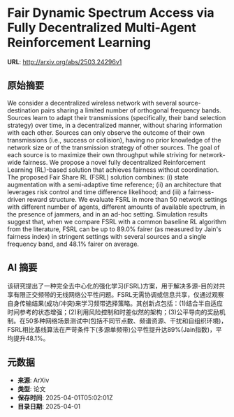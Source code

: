 # Fair Dynamic Spectrum Access via Fully Decentralized Multi-Agent Reinforcement Learning

**URL**: http://arxiv.org/abs/2503.24296v1

## 原始摘要

We consider a decentralized wireless network with several source-destination
pairs sharing a limited number of orthogonal frequency bands. Sources learn to
adapt their transmissions (specifically, their band selection strategy) over
time, in a decentralized manner, without sharing information with each other.
Sources can only observe the outcome of their own transmissions (i.e., success
or collision), having no prior knowledge of the network size or of the
transmission strategy of other sources. The goal of each source is to maximize
their own throughput while striving for network-wide fairness. We propose a
novel fully decentralized Reinforcement Learning (RL)-based solution that
achieves fairness without coordination. The proposed Fair Share RL (FSRL)
solution combines: (i) state augmentation with a semi-adaptive time reference;
(ii) an architecture that leverages risk control and time difference
likelihood; and (iii) a fairness-driven reward structure. We evaluate FSRL in
more than 50 network settings with different number of agents, different
amounts of available spectrum, in the presence of jammers, and in an ad-hoc
setting. Simulation results suggest that, when we compare FSRL with a common
baseline RL algorithm from the literature, FSRL can be up to 89.0% fairer (as
measured by Jain's fairness index) in stringent settings with several sources
and a single frequency band, and 48.1% fairer on average.


## AI 摘要

该研究提出了一种完全去中心化的强化学习(FSRL)方案，用于解决多源-目的对共享有限正交频带的无线网络公平性问题。FSRL无需协调或信息共享，仅通过观察自身传输结果(成功/冲突)来学习频带选择策略。其创新点包括：(1)结合半自适应时间参考的状态增强；(2)利用风险控制和时差似然的架构；(3)公平导向的奖励机制。在50多种网络场景测试中(包括不同节点数、频谱资源、干扰和自组织环境)，FSRL相比基线算法在严苛条件下(多源单频带)公平性提升达89%(Jain指数)，平均提升48.1%。

## 元数据

- **来源**: ArXiv
- **类型**: 论文
- **保存时间**: 2025-04-01T05:02:01Z
- **目录日期**: 2025-04-01

